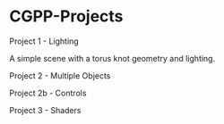 # CGPP-Projects

Project 1 - Lighting

A simple scene with a torus knot geometry and lighting.

Project 2 - Multiple Objects

Project 2b - Controls

Project 3 - Shaders